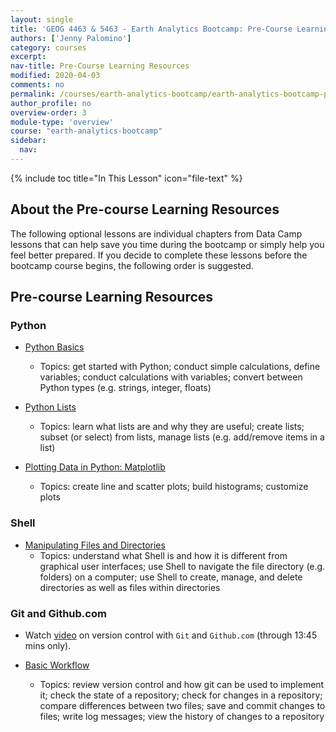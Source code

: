 ```yaml
---
layout: single
title: 'GEOG 4463 & 5463 - Earth Analytics Bootcamp: Pre-Course Learning Resources'
authors: ['Jenny Palomino']
category: courses
excerpt:
nav-title: Pre-Course Learning Resources
modified: 2020-04-03
comments: no
permalink: /courses/earth-analytics-bootcamp/earth-analytics-bootcamp-pre-course-learning/
author_profile: no
overview-order: 3
module-type: 'overview'
course: "earth-analytics-bootcamp"
sidebar:
  nav:
---
```

{% include toc title="In This Lesson" icon="file-text" %}

<div class="notice--info" markdown="1">

## <i class="fa fa-ship" aria-hidden="true"></i> About the Pre-course Learning Resources

The following optional lessons are individual chapters from Data Camp lessons that can help save you time during the bootcamp or simply help you feel better prepared. If you decide to complete these lessons before the bootcamp course begins, the following order is suggested. 

</div>


## <i class="fa fa-pencil-square-o" aria-hidden="true"></i> Pre-course Learning Resources

### Python
* <a href="https://campus.datacamp.com/courses/intro-to-python-for-data-science/chapter-1-python-basics?ex=1" target="_blank">Python Basics</a>
    * Topics: get started with Python; conduct simple calculations, define variables; conduct calculations with variables; convert between Python types (e.g. strings, integer, floats)

* <a href="https://campus.datacamp.com/courses/intro-to-python-for-data-science/chapter-2-python-lists?ex=1" target="_blank">Python Lists</a>
    * Topics: learn what lists are and why they are useful; create lists; subset (or select) from lists, manage lists (e.g. add/remove items in a list)

*  <a href="https://campus.datacamp.com/courses/intermediate-python-for-data-science/matplotlib?ex=1" target="_blank">Plotting Data in Python: Matplotlib</a>
    * Topics: create line and scatter plots; build histograms; customize plots

### Shell 
* <a href="https://campus.datacamp.com/courses/introduction-to-shell-for-data-science/manipulating-files-and-directories?ex=1" target="_blank">Manipulating Files and Directories</a> 
    * Topics: understand what Shell is and how it is different from graphical user interfaces; use Shell to navigate the file directory (e.g. folders) on a computer; use Shell to create, manage, and delete directories as well as files within directories

### Git and Github.com
* Watch <a href="https://www.youtube.com/watch?v=MJUJ4wbFm_A" target="_blank">video</a> on version control with `Git` and `Github.com` (through 13:45 mins only).

* <a href="https://campus.datacamp.com/courses/introduction-to-git-for-data-science/basic-workflow?ex=1" target="_blank">Basic Workflow</a> 
    * Topics: review version control and how git can be used to implement it; check the state of a repository; check for changes in a repository; compare differences between two files; save and commit changes to files; write log messages; view the history of changes to a repository   



